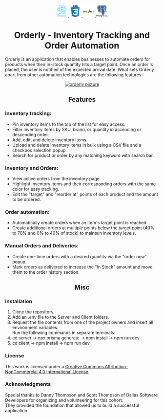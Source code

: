 <p align="center"> <a href="https://reactjs.org/" target="_blank" rel="noreferrer"> <img src="https://raw.githubusercontent.com/devicons/devicon/master/icons/react/react-original-wordmark.svg" alt="react" width="40" height="40"/> </a> <a href="https://www.w3schools.com/css/" target="_blank" rel="noreferrer"> <img src="https://raw.githubusercontent.com/devicons/devicon/master/icons/css3/css3-original-wordmark.svg" alt="css3" width="40" height="40"/> </a>  </a> <a href="https://nodejs.org" target="_blank" rel="noreferrer"> <img src="https://raw.githubusercontent.com/devicons/devicon/master/icons/nodejs/nodejs-original-wordmark.svg" alt="nodejs" width="40" height="40"/> </a> <a href="https://www.postgresql.org" target="_blank" rel="noreferrer"> <img src="https://raw.githubusercontent.com/devicons/devicon/master/icons/postgresql/postgresql-original-wordmark.svg" alt="postgresql" width="40" height="40"/> </a>  </p>

<h1 align="center">Orderly - Inventory Tracking and Order Automation</h1>

Orderly is an application that enables businesses to automate orders for products when their in-stock quantity hits a target point. Once an order is placed, the user is notified of the expected arrival date. What sets Orderly apart from other automation technologies are the following features:
<section align="center">
<a href="https://orderly.pro/" target="_blank" rel="noreferrer">
<img src="https://i.ibb.co/9H01gcr/orderly-Pic.png" alt="orderly picture" width="620" height="400"/>
</a>
  </section>
  
<h2 align="center">Features</h2>

### Inventory tracking:
- Pin inventory items to the top of the list for easy access.
- Filter inventory items by SKU, brand, or quantity in ascending or descending order.
- Add, edit, and delete inventory items.
- Upload and delete inventory items in bulk using a CSV file and a checkbox selection popup.
- Search for product or order by any matching keyword with search bar.
### Inventory and Orders:
- View active orders from the inventory page.
- Highlight inventory items and their corresponding orders with the same color for easy tracking.
- Edit the "target" and "reorder at" points of each product and the amount to be ordered.
### Order automation:
- Automatically create orders when an item's target point is reached.
- Create additional orders at multiple points below the target point (40% to 70% and 0% to 40% of stock) to maintain inventory levels.
### Manual Orders and Deliveries:
- Create one-time orders with a desired quantity via the "order now" popup.
- Mark orders as delivered to increase the "In Stock" amount and move them to the order history section.

<h2 align="center">Misc</h2>

### Installation
1. Clone the repository.
2. Add an .env file to the Server and Client folders. 
3. Request the file contents from one of the project owners and insert all environment variables.<br>
Run the following commands in separate terminals:
4. cd server -> npx prisma generate -> npm install -> npm run dev
5. cd client -> npm install -> npm run dev

### License
This work is licensed under a <a href="https://creativecommons.org/licenses/by-nc/4.0/legalcode" target="_blank">Creative Commons Attribution-NonCommercial 4.0 International License</a>.

### Acknowledgments
Special thanks to Danny Thompson and Scott Thompson of Dallas Software Developers for organizing and volunteering for this cohort.<br>They provided the foundation that allowed us to build a successful application.
